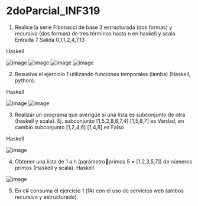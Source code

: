 # 2doParcial_INF319
1.	Realice la serie Fibonacci de base 3 estructurada (dos formas) y recursiva (dos formas) de tres términos hasta n en haskell y scala
Entrada
7
Salida
0,1,1,2,4,7,13

Haskell


![image](https://user-images.githubusercontent.com/70820314/204534707-53a25d30-73ca-4103-8658-79f29c4905ff.png)
![image](https://user-images.githubusercontent.com/70820314/204534771-f565f81b-70e4-48a9-9d70-6d63271908c1.png)
![image](https://user-images.githubusercontent.com/70820314/204536068-e1080bb1-5b64-4635-bf32-fbee1346234e.png)
![image](https://user-images.githubusercontent.com/70820314/204536891-9b0c9b56-3a7f-49f9-8a49-24def50f4081.png)



2.	Resuelva el ejercicio 1 utilizando funciones temporales (lamba) (Haskell, python).

Haskell


![image](https://user-images.githubusercontent.com/70820314/204548898-c199aab4-c4b0-4009-ae91-b87067fa85f1.png)
![image](https://user-images.githubusercontent.com/70820314/204551371-998f2516-5e47-4901-97e4-984800ef14df.png)


3.	Realizar un programa que averigüe si una lista es subconjunto de otra (haskell y scala). Ej. subconjunto [1,5,2,8,6,7,4] [1,5,8,7] es Verdad, en cambio subconjunto [1,2,4,6] [1,4,8] es Falso

Haskell


![image](https://user-images.githubusercontent.com/70820314/204555134-b98d1849-e8ee-4024-bfa5-21564bc62f22.png)


4.	Obtener una lista de 1 a n (parámetroprimos 5 = [1,2,3,5,7]) de números primos (Haskell y scala).
Haskell


![image](https://user-images.githubusercontent.com/70820314/204541429-57101a84-bb63-4e18-a8a9-3cdbced9c03e.png)

5.	En c# consuma el ejercicio 1 (f#) con el uso de servicios web (ambos recursivo y estructurado).
